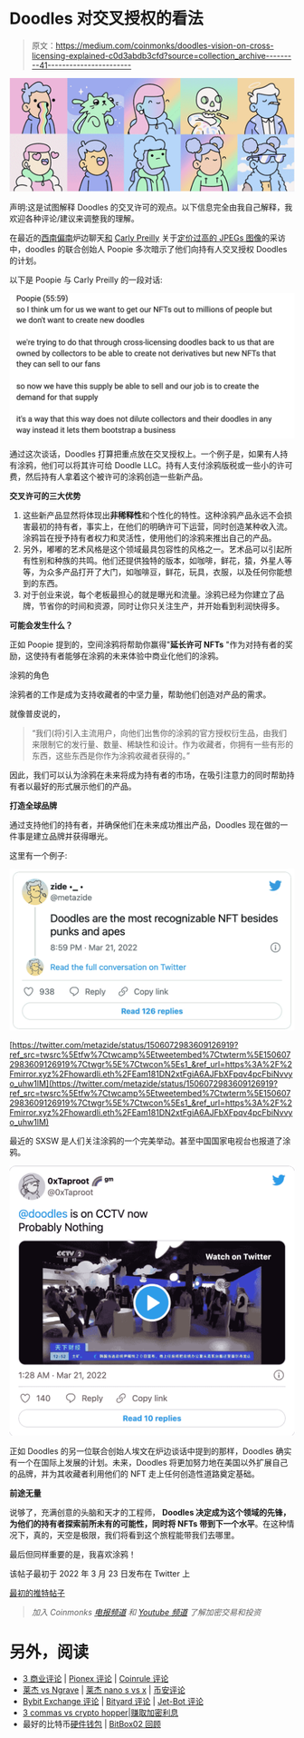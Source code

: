 # Doodles 对交叉授权的看法

> 原文：<https://medium.com/coinmonks/doodles-vision-on-cross-licensing-explained-c0d3abdb3cfd?source=collection_archive---------41----------------------->

![](img/a0cfacf384f610b7a56b1297a39ac226.png)

声明:这是试图解释 Doodles 的交叉许可的观点。以下信息完全由我自己解释，我欢迎各种评论/建议来调整我的理解。

在最近的[西南偏南](https://mobile.twitter.com/sxsw)炉边聊天[和](https://www.youtube.com/watch?v=Jo1yEkNeQlI&t=1440s) [Carly Preilly](https://mobile.twitter.com/carlypreilly) 关于[定价过高的 JPEGs 图像](https://www.youtube.com/watch?v=-5NeYlq6-Mw&t=3359s)的采访中，doodles 的联合创始人 Poopie 多次暗示了他们向持有人交叉授权 Doodles 的计划。

以下是 Poopie 与 Carly Preilly 的一段对话:

![](img/9f3d18ccfdcd6583fd93680c5086d023.png)

通过这次谈话，Doodles 打算把重点放在交叉授权上。一个例子是，如果有人持有涂鸦，他们可以将其许可给 Doodle LLC。持有人支付涂鸦版税或一些小的许可费，然后持有人拿着这个被许可的涂鸦创造一些新产品。

**交叉许可的三大优势**

1.  这些新产品显然将体现出**非稀释性**和个性化的特性。这种涂鸦产品永远不会损害最初的持有者，事实上，在他们的明确许可下运营，同时创造某种收入流。涂鸦旨在授予持有者权力和灵活性，使用他们的涂鸦来推出自己的产品。
2.  另外，嘟嘟的艺术风格是这个领域最具包容性的风格之一。艺术品可以引起所有性别和种族的共鸣。他们还提供独特的版本，如咖啡，鲜花，猿，外星人等等，为众多产品打开了大门，如咖啡豆，鲜花，玩具，衣服，以及任何你能想到的东西。
3.  对于创业来说，每个老板最担心的就是曝光和流量。涂鸦已经为你建立了品牌，节省你的时间和资源，同时让你只关注生产，并开始看到利润快得多。

**可能会发生什么？**

正如 Poopie 提到的，空间涂鸦将帮助你赢得"**延长许可 NFTs** "作为对持有者的奖励，这使持有者能够在涂鸦的未来体验中商业化他们的涂鸦。

涂鸦的角色

涂鸦者的工作是成为支持收藏者的中坚力量，帮助他们创造对产品的需求。

就像普皮说的，

> “我们(将)引入主流用户，向他们出售你的涂鸦的官方授权衍生品，由我们来限制它的发行量、数量、稀缺性和设计。作为收藏者，你拥有一些有形的东西，这些东西是你作为涂鸦收藏者获得的。”

因此，我们可以认为涂鸦在未来将成为持有者的市场，在吸引注意力的同时帮助持有者以最好的形式展示他们的产品。

**打造全球品牌**

通过支持他们的持有者，并确保他们在未来成功推出产品，Doodles 现在做的一件事是建立品牌并获得曝光。

这里有一个例子:

![](img/c95f0f287d032535b72ca246415acfc8.png)

[https://twitter.com/metazide/status/1506072983609126919?ref_src=twsrc%5Etfw%7Ctwcamp%5Etweetembed%7Ctwterm%5E1506072983609126919%7Ctwgr%5E%7Ctwcon%5Es1_&ref_url=https%3A%2F%2Fmirror.xyz%2Fhowardli.eth%2FEam181DN2xtFgiA6AJFbXFpqv4pcFbiNvvyo_uhw1lM](https://twitter.com/metazide/status/1506072983609126919?ref_src=twsrc%5Etfw%7Ctwcamp%5Etweetembed%7Ctwterm%5E1506072983609126919%7Ctwgr%5E%7Ctwcon%5Es1_&ref_url=https%3A%2F%2Fmirror.xyz%2Fhowardli.eth%2FEam181DN2xtFgiA6AJFbXFpqv4pcFbiNvvyo_uhw1lM)

最近的 SXSW 是人们关注涂鸦的一个完美举动。甚至中国国家电视台也报道了涂鸦。

![](img/7c1648fc322bd67d0dadedad9b3ce81c.png)

正如 Doodles 的另一位联合创始人埃文在炉边谈话中提到的那样，Doodles 确实有一个在国际上发展的计划。未来，Doodles 将更加努力地在美国以外扩展自己的品牌，并为其收藏者利用他们的 NFT 走上任何创造性道路奠定基础。

**前途无量**

说够了，充满创意的头脑和天才的工程师， **Doodles 决定成为这个领域的先锋，为他们的持有者探索前所未有的可能性，同时将 NFTs 带到下一个水平**。在这种情况下，真的，天空是极限，我们将看到这个旅程能带我们去哪里。

最后但同样重要的是，我喜欢涂鸦！

该帖子最初于 2022 年 3 月 23 日发布在 Twitter 上

[最初的推特帖子](https://twitter.com/Howard27836449/status/1506729255593459718)

> *加入 Coinmonks* [*电报频道*](https://t.me/coincodecap) *和* [*Youtube 频道*](https://www.youtube.com/c/coinmonks/videos) *了解加密交易和投资*

# 另外，阅读

*   [3 商业评论](/coinmonks/3commas-review-an-excellent-crypto-trading-bot-2020-1313a58bec92) | [Pionex 评论](https://coincodecap.com/pionex-review-exchange-with-crypto-trading-bot) | [Coinrule 评论](/coinmonks/coinrule-review-2021-a-beginner-friendly-crypto-trading-bot-daf0504848ba)
*   [莱杰 vs Ngrave](/coinmonks/ledger-vs-ngrave-zero-7e40f0c1d694) | [莱杰 nano s vs x](/coinmonks/ledger-nano-s-vs-x-battery-hardware-price-storage-59a6663fe3b0) | [币安评论](/coinmonks/binance-review-ee10d3bf3b6e)
*   [Bybit Exchange 评论](/coinmonks/bybit-exchange-review-dbd570019b71) | [Bityard 评论](https://coincodecap.com/bityard-reivew) | [Jet-Bot 评论](https://coincodecap.com/jet-bot-review)
*   [3 commas vs crypto hopper](/coinmonks/3commas-vs-pionex-vs-cryptohopper-best-crypto-bot-6a98d2baa203)|[赚取加密利息](/coinmonks/earn-crypto-interest-b10b810fdda3)
*   最好的比特币[硬件钱包](/coinmonks/hardware-wallets-dfa1211730c6) | [BitBox02 回顾](/coinmonks/bitbox02-review-your-swiss-bitcoin-hardware-wallet-c36c88fff29)